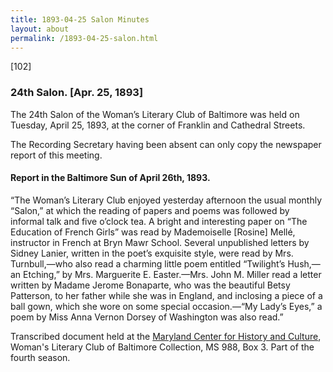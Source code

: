 ```yaml
---
title: 1893-04-25 Salon Minutes
layout: about
permalink: /1893-04-25-salon.html
---
```

[102]

### 24th Salon. [Apr. 25, 1893]

The 24th Salon of the Woman’s Literary Club of Baltimore was held on Tuesday, April 25, 1893, at the corner of Franklin and Cathedral Streets.

The Recording Secretary having been absent can only copy the newspaper report of this meeting.

#### Report in the Baltimore Sun of April 26th, 1893.

“The Woman’s Literary Club enjoyed yesterday afternoon the usual monthly “Salon,” at which the reading of papers and poems was followed by informal talk and five o’clock tea. A bright and interesting paper on “The Education of French Girls” was read by Mademoiselle [Rosine] Mellé, instructor in French at Bryn Mawr School. Several unpublished letters by Sidney Lanier, written in the poet’s exquisite style, were read by Mrs. Turnbull,—who also read a charming little poem entitled “Twilight’s Hush,—an Etching,” by Mrs. Marguerite E. Easter.—Mrs. John M. Miller read a letter written by Madame Jerome Bonaparte, who was the beautiful Betsy Patterson, to her father while she was in England, and inclosing a piece of a ball gown, which she wore on some special occasion.—“My Lady’s Eyes,” a poem by Miss Anna Vernon Dorsey of Washington was also read.”

Transcribed document held at the [Maryland Center for History and Culture](http://mdhs.org/), Woman's Literary Club of Baltimore Collection, MS 988, Box 3. Part of the fourth season.